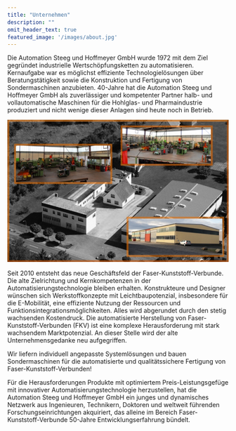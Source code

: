 ```yaml
---
title: "Unternehmen"
description: ""
omit_header_text: true
featured_image: '/images/about.jpg'
---
```


Die Automation Steeg und Hoffmeyer GmbH wurde 1972 mit dem Ziel gegründet industrielle Wertschöpfungsketten zu automatisieren. Kernaufgabe war es möglichst effiziente Technologielösungen über Beratungstätigkeit sowie die Konstruktion und Fertigung von Sondermaschinen anzubieten. 40-Jahre hat die Automation Steeg und Hoffmeyer GmbH als zuverlässiger und kompetenter Partner halb- und vollautomatische Maschinen für die Hohlglas- und Pharmaindustrie produziert und nicht wenige dieser Anlagen sind heute noch in Betrieb.

![Example image](/images/ASH800.jpg)

Seit 2010 entsteht das neue Geschäftsfeld der Faser-Kunststoff-Verbunde. Die alte Zielrichtung und Kernkompetenzen in der Automatisierungstechnologie bleiben erhalten.
Konstrukteure und Designer wünschen sich Werkstoffkonzepte mit Leichtbaupotenzial, insbesondere für die E-Mobilität, eine effiziente Nutzung der Ressourcen und Funktionsintegrationsmöglichkeiten. Alles wird abgerundet durch den stetig wachsenden Kostendruck.
Die automatisierte Herstellung von Faser-Kunststoff-Verbunden (FKV) ist eine komplexe Herausforderung mit stark wachsendem Marktpotenzial. An dieser Stelle wird der alte Unternehmensgedanke neu aufgegriffen.

Wir liefern individuell angepasste Systemlösungen und bauen Sondermaschinen für die automatisierte und qualitätssichere Fertigung von
Faser-Kunststoff-Verbunden!

Für die Herausforderungen Produkte mit optimiertem Preis-Leistungsgefüge mit innovativer Automatisierungstechnologie herzustellen, hat die Automation Steeg und Hoffmeyer GmbH ein junges und dynamisches Netzwerk aus Ingenieuren, Technikern, Doktoren und weltweit führenden Forschungseinrichtungen akquiriert, das alleine im Bereich Faser-Kunststoff-Verbunde 50-Jahre Entwicklungserfahrung bündelt.